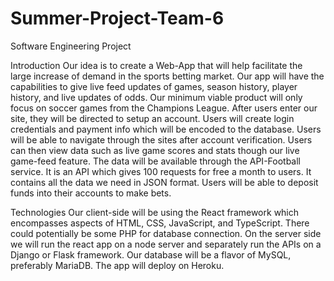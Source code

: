 # Summer-Project-Team-6
Software Engineering Project

Introduction
      	Our idea is to create a Web-App that will help facilitate the large increase of demand in the sports betting market. Our app will have the capabilities to give live feed updates of games, season history, player history, and live updates of odds. Our minimum viable product will only focus on soccer games from the Champions League.
After users enter our site, they will be directed to setup an account. Users will create login credentials and payment info which will be encoded to the database. Users will be able to navigate through the sites after account verification. Users can then view data such as live game scores and stats though our live game-feed feature. The data will be available through the API-Football service. It is an API which gives 100 requests for free a month to users. It contains all the data we need in JSON format. Users will be able to deposit funds into their accounts to make bets.

Technologies
   	Our client-side will be using the React framework which encompasses aspects of HTML, CSS, JavaScript, and TypeScript. There could potentially be some PHP for database connection. On the server side we will run the react app on a node server and separately run the APIs on a Django or Flask framework. Our database will be a flavor of MySQL, preferably MariaDB. The app will deploy on Heroku.
